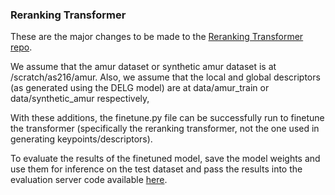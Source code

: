 ### Reranking Transformer

These are the major changes to be made to the [Reranking Transformer repo](https://github.com/uvavision/RerankingTransformer/tree/main). 

We assume that the amur dataset or synthetic amur dataset is at /scratch/as216/amur. Also, we assume that the local and global descriptors (as generated using the DELG model) are at data/amur_train or data/synthetic_amur respectively,

With these additions, the finetune.py file can be successfully run to finetune the transformer (specifically the reranking transformer, not the one used in generating keypoints/descriptors).

To evaluate the results of the finetuned model, save the model weights and use them for inference on the test dataset and pass the results into the evaluation server code available [here](https://github.com/cvwc2019/ATRWEvalScript).
